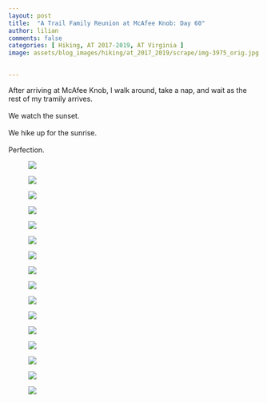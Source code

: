 ```yaml
---
layout: post  
title:  "A Trail Family Reunion at McAfee Knob: Day 60"  
author: lilian  
comments: false  
categories: [ Hiking, AT 2017-2019, AT Virginia ]  
image: assets/blog_images/hiking/at_2017_2019/scrape/img-3975_orig.jpg
                  

---
```


After arriving at McAfee Knob, I walk around, take a nap, and wait as the rest of my tramily arrives. <br><br>  We watch the sunset.  <br><br>We hike up for the sunrise.  <br><br>Perfection.<br>

<figure><img src="{{site.baseurl}}/assets/blog_images/hiking/at_2017_2019/scrape/img-3965_orig.jpg" ></figure>

<figure><img src="{{site.baseurl}}/assets/blog_images/hiking/at_2017_2019/scrape/img-3964_orig.jpg" ></figure>

<figure><img src="{{site.baseurl}}/assets/blog_images/hiking/at_2017_2019/scrape/img-3966_orig.jpg" ></figure>

<figure><img src="{{site.baseurl}}/assets/blog_images/hiking/at_2017_2019/scrape/img-3967_orig.jpg" ></figure>

<figure><img src="{{site.baseurl}}/assets/blog_images/hiking/at_2017_2019/scrape/img-3968_orig.jpg" ></figure>

<figure><img src="{{site.baseurl}}/assets/blog_images/hiking/at_2017_2019/scrape/img-3971_orig.jpg" ></figure>

<figure><img src="{{site.baseurl}}/assets/blog_images/hiking/at_2017_2019/scrape/img-3969_orig.jpg" ></figure>

<figure><img src="{{site.baseurl}}/assets/blog_images/hiking/at_2017_2019/scrape/img-3970_orig.jpg" ></figure>

<figure><img src="{{site.baseurl}}/assets/blog_images/hiking/at_2017_2019/scrape/img-3972_orig.jpg" ></figure>

<figure><img src="{{site.baseurl}}/assets/blog_images/hiking/at_2017_2019/scrape/img-3973_orig.jpg" ></figure>

<figure><img src="{{site.baseurl}}/assets/blog_images/hiking/at_2017_2019/scrape/img-3974_orig.jpg" ></figure>

<figure><img src="{{site.baseurl}}/assets/blog_images/hiking/at_2017_2019/scrape/img-3975_orig.jpg" ></figure>

<figure><img src="{{site.baseurl}}/assets/blog_images/hiking/at_2017_2019/scrape/img-3976_orig.jpg" ></figure>

<figure><img src="{{site.baseurl}}/assets/blog_images/hiking/at_2017_2019/scrape/img-3977_orig.jpg" ></figure>

<figure><img src="{{site.baseurl}}/assets/blog_images/hiking/at_2017_2019/scrape/img-3978_orig.jpg" ></figure>

<figure><img src="{{site.baseurl}}/assets/blog_images/hiking/at_2017_2019/scrape/img-9518_6_orig.jpg" ></figure>